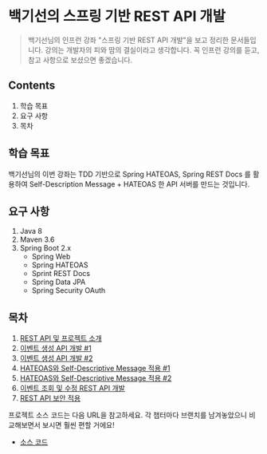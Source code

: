 백기선의 스프링 기반 REST API 개발
===================

> 백기선님의 인프런 강좌 "스프링 기반 REST API 개발"을 보고 정리한 문서들입니다. 강의는 개발자의 피와 땀의 결실이라고 생각합니다. 꼭 인프런 강의를 듣고, 참고 사항으로 보셨으면 좋겠습니다.

Contents
-----------------
1. 학습 목표
2. 요구 사항
3. 목차


## 학습 목표

백기선님의 이번 강좌는 TDD 기반으로 Spring HATEOAS, Spring REST Docs 를 활용하여 Self-Description Message + HATEOAS 한 API 서버를 만드는 것입니다. 


## 요구 사항

1. Java 8
2. Maven 3.6
3. Spring Boot 2.x
    - Spring Web
    - Spring HATEOAS
    - Sprint REST Docs
    - Spring Data JPA
    - Spring Security OAuth


## 목차

1. [REST API 및 프로젝트 소개](./ch01.md)
2. [이벤트 생성 API 개발 #1](./ch02_01.md)
3. [이벤트 생성 API 개발 #2](./ch02_02.md)
4. [HATEOAS와 Self-Descriptive Message 적용 #1](./ch03_01.md)
5. [HATEOAS와 Self-Descriptive Message 적용 #2](./ch03_02.md)
6. [이벤트 조회 및 수정 REST API 개발](./ch04.md)
7. [REST API 보안 적용](./ch05.md)

프로젝트 소스 코드는 다음 URL을 참고하세요. 각 챕터마다 브랜치를 남겨놓았으니 비교해보면서 보시면 훨씬 편할 거에요!

* [소스 코드](https://github.com/gurumee92/keesun-rest-api)